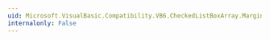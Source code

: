 ```yaml
---
uid: Microsoft.VisualBasic.Compatibility.VB6.CheckedListBoxArray.MarginChanged
internalonly: False
---
```

